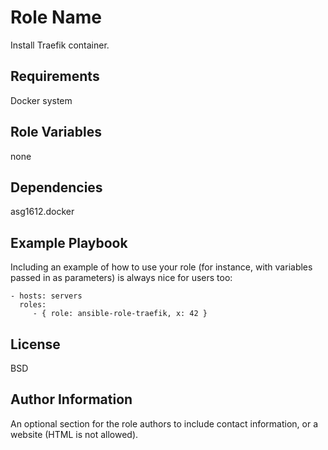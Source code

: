 Role Name
=========

Install Traefik container.


Requirements
------------

Docker system

Role Variables
--------------

none

Dependencies
------------

asg1612.docker

Example Playbook
----------------

Including an example of how to use your role (for instance, with variables passed in as parameters) is always nice for users too:

    - hosts: servers
      roles:
         - { role: ansible-role-traefik, x: 42 }

License
-------

BSD

Author Information
------------------

An optional section for the role authors to include contact information, or a website (HTML is not allowed).
